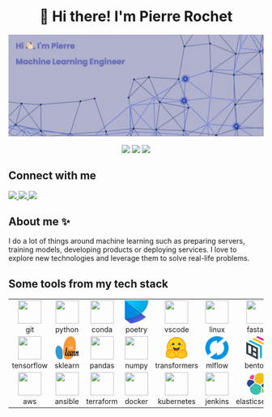 <h1 align="center">👋 Hi there! I'm Pierre Rochet</h1>

![banner](./img/banner.png)

<!-- <h2 align="center">Machine Learning Engineer</h2> -->

<div align="center">
  <img
    src="https://img.shields.io/badge/machine%20learning-lightblue?style=for-the-badge"
  />
  <img
    src="https://img.shields.io/badge/data%20science-lightblue?style=for-the-badge"
  />
  <img
    src="https://img.shields.io/badge/mlops-lightblue?style=for-the-badge&logo=heart"
  />
</div>

## Connect with me

<div align="">
  <a href="">
    <img
      src="https://img.shields.io/badge/linkedin-blue?style=for-the-badge&logo=linkedin"
    />
  </a>
  <a href="">
    <img
      src="https://img.shields.io/badge/github-grey?style=for-the-badge&logo=github"
    />
  </a>
  <a href="">
    <img
      src="https://img.shields.io/badge/gmail-red?style=for-the-badge&logo=gmail&logoColor=white"
    />
  </a>
</div>

## About me ✨

I do a lot of things around machine learning such as preparing
servers, training models, developing products or deploying services. I love to
explore new technologies and leverage them to solve real-life problems.

## Some tools from my tech stack

<table>
<tr>
  <td align="center">
    <img
      height="46"
      width="46"
      src="https://cdn.jsdelivr.net/gh/devicons/devicon/icons/git/git-original.svg"
    />
    <br>
    <span>git</span>
  </td>
  <td align="center">
    <img
      height="46"
      width="46"
      src="https://cdn.jsdelivr.net/gh/devicons/devicon/icons/python/python-original.svg"
    />
    <br>
    <span>python</span>
  </td>
  <td align="center">
    <img
      height="46"
      width="46"
      src="https://cdn.jsdelivr.net/gh/devicons/devicon/icons/anaconda/anaconda-original.svg"
    />
    <br>
    <span>conda</span>
  </td>
  <td align="center">
    <img
      height="46"
      width="46"
      src="./img/poetry.svg"
    />
    <br>
    <span>poetry</span>
  </td>
  <td align="center">
    <img
      height="46"
      width="46"
      src="https://cdn.jsdelivr.net/gh/devicons/devicon/icons/vscode/vscode-original.svg"
    />
    <br>
    <span>vscode</span>
  </td>
  <td align="center">
    <img
      height="46"
      width="46"
      src="https://cdn.jsdelivr.net/gh/devicons/devicon/icons/linux/linux-original.svg"
    />
    <br>
    <span>linux</span>
  </td>
  <td align="center">
    <img
      height="46"
      width="46"
      src="https://cdn.jsdelivr.net/gh/devicons/devicon/icons/fastapi/fastapi-original.svg"
    />
    <br>
    <span>fastapi</span>
  </td>
</tr>
<tr>
  <td align="center">
    <img
      height="46"
      width="46"
      src="https://cdn.jsdelivr.net/gh/devicons/devicon/icons/tensorflow/tensorflow-original.svg"
    />
    <br>
    <span>tensorflow</span>
  </td>
  <td align="center">
    <img
      height="46"
      width="46"
      src="./img/sklearn.svg"
    />
    <br>
    <span>sklearn</span>
  </td>
  <td align="center">
    <img
      height="46"
      width="46"
      src="https://cdn.jsdelivr.net/gh/devicons/devicon/icons/pandas/pandas-original.svg"
    />
    <br>
    <span>pandas</span>
  </td>
  <td align="center">
    <img
      height="46"
      width="46"
      src="https://cdn.jsdelivr.net/gh/devicons/devicon/icons/numpy/numpy-original.svg"
    />
    <br>
    <span>numpy</span>
  </td>
  <td align="center">
    <img
      height="46"
      width="46"
      src="./img/transformers.svg"
    />
    <br>
    <span>transformers</span>
  </td>
  <td align="center">
    <img
      height="46"
      width="46"
      src="./img/mlflow.svg"
    />
    <br>
    <span>mlflow</span>
  </td>
  <td align="center">
    <img
      height="46"
      width="46"
      src="./img/bentoml.svg"
    />
    <br>
    <span>bentoml</span>
  </td>
</tr>
<tr>
  <td align="center">
    <img
      height="46"
      width="46"
      src="https://cdn.jsdelivr.net/gh/devicons/devicon/icons/amazonwebservices/amazonwebservices-original.svg"
    />
    <br>
    <span>aws</span>
  </td>
  <td align="center">
    <img
      height="46"
      width="46"
      src="https://cdn.jsdelivr.net/gh/devicons/devicon/icons/ansible/ansible-original.svg"
    />
    <br>
    <span>ansible</span>
  </td>
  <td align="center">
    <img
      height="46"
      width="46"
      src="https://cdn.jsdelivr.net/gh/devicons/devicon/icons/terraform/terraform-original.svg"
    />
    <br>
    <span>terraform</span>
  </td>
  <td align="center">
    <img
      height="46"
      width="46"
      src="https://cdn.jsdelivr.net/gh/devicons/devicon/icons/docker/docker-original.svg"
    />
    <br>
    <span>docker</span>
  </td>
  <td align="center">
    <img
      height="46"
      width="46"
      src="https://cdn.jsdelivr.net/gh/devicons/devicon/icons/kubernetes/kubernetes-plain.svg"
    />
    <br>
    <span>kubernetes</span>
  </td>
  <td align="center">
    <img
      height="46"
      width="46"
      src="https://cdn.jsdelivr.net/gh/devicons/devicon/icons/jenkins/jenkins-original.svg"
    />
    <br>
    <span>jenkins</span>
  </td>
    <td align="center">
    <img
      height="46"
      width="46"
      src="./img/elasticsearch.svg"
    />
    <br>
    <span>elasticsearch</span>
  </td>
</tr>
</table>
